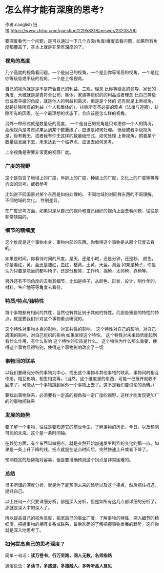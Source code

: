 # 怎么样才能有深度的思考?

作者:caoglish
链接:https://www.zhihu.com/question/22958318/answer/23203700

要深度看代一个问题，是可以通过一下几个方面/角度/维度去看问题，如果所有角度都覆盖了，基本上就是非常有深度的了。

### 视角的高度
几个高度的视角看问题，一个是自己的视角，一个是比你等级高的视角，一个是比你等级低或平级的视角，一个是上帝视角。

自己的视角就是是不是符合自己的利益，三观，理念
比你等级高的领导，家长的角度，大概就是是否符合公司，集体，家族等组织的的利益或者理念
比自己等级低或者平级的角度，就是他人的利益和需求，但是是个体的
还有就是上帝视角，就是排除所有的利益（个人和集体的），排除所有不必要的观点（法律与道德），排除所有的因素，在一个最理想的状态下，会应该是怎么样的视角。

另外一种形式就是数量级的高度，
一个是自己的视角是只考虑你一个人的情况，
高级视角是考虑如果达到某个数量级了，应该是如何处理。
低级或者平级视角是，你有我无，或者我有你无这样的数量级形式，如何处理
上帝视角，照着某个数量级发展下去，未来达到一个临界点，应该去如何思考。

上帝视角是需要非常宽的视野广度。

### 广度的视野
这个是包含了地域上的广度，年龄上的广度，种族上的广度，文化上的广度等等等方面的思考，或者参考

比如说不同国家对某个东西是如何处理的。
不同地域的对同样东西的不同理解。
不同地域的文化。
性别差异。

在广度思考方面，如果只是从自己的视角和自己组织的视角上面去看问题，往往是非常狭隘的。

### 细节的精细度
这个维度是这个事物本身，事物内部的东西。你看待这个事物是从那个尺度去看的。

如果是时间，你看待时间的尺度，是天，还是小时，还是分钟，还是秒。
颜色，你是看红，黄，蓝还是腮红，血红，桔黄，土黄，天蓝，海蓝
如果是椅子，你是认为只要是能坐的都叫椅子，还是分板凳，工作椅，摇椅，太师椅，靠椅等。

另外还有不同角度的去看其细节，比如是椅子，从颜色，形状，设计，制作年的，材料，生产地等等角度去看待。

### 特质/特点/独特性
每个事物都有相同的共性，当然也有其区别于其他的特性。而那些重要的特性的特点，就是要我们针对这个事物重点研究的。

这个特性对事物本身的影响，对其共性的影响。
这个特性对自己的影响，对自己周围的影响，对自己组织的影响
如果掌控这个特性。
这个特性对未来趋势能起到有什么作用，有什么影响
这个特性的实质是什么。
这个特性为什么那么重要，使得这个事物显得特别，使得这个事物影响改变了一切

### 事物间的联系
以我们要研究分析的事物为中心，找出这个事物与其他事物的联系，事物间的相互作用，相互影响，相生相克等。（当然，这个维度里的东西，可能一已展开就收不回来了，可能从一个事物跳到另外一个事物上去了。这不是我们要讨论的范畴。）

要找出事物联系，必须要有一定高的视角和一定广度的视野，这样才能发现更加广的的事物间联系

### 发展的趋势
要了解一个事物，往往是要知道它的前世今生，了解事物的历史，今日，以及预测可能的未来。这个是一条时间轴。

在趋势方面，有个东西叫做拐点，就是突然开始加速发生剧烈的变化的那一点。如果是一条上升下降的线，拐点就是在这点时间后，突然快速上升或者下降了。

预测稳定的趋势相对容易，但是要准确预测这个拐点是非常困难的。

### 总结
很多所谓的深度分析，就是为了能预测未来的趋势以及这个拐点，然后抓住机遇，提升自己。

以上任何一点只要详细分析，都是深入分析，但是如所有这几点都详细的分析了，那就是深入中的深入了。

所以提高自己的视角高度，拓宽自己的事业广度，了解事物的特性，深入细节的精细度，把握事物的相互关系或联系，最后准确的了解把握事物发展的趋势，这样你就是深入地思考了。

### 如何提高自己的思考深度？
简单一句话：**读万卷书，行万里路，阅人无数，名师指路**

通俗说法：**多读书，多旅游，多接触人，多听听高人意见**
